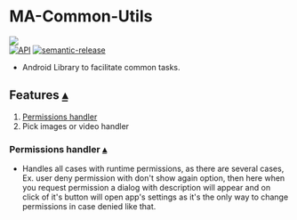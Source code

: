 # MA-Common-Utils

[![](https://jitpack.io/v/MohamedAlaaEldin636/MA-Common-Utils.svg)](https://jitpack.io/#MohamedAlaaEldin636/MA-Common-Utils)  
[![API](https://img.shields.io/badge/API-21%2B-blue.svg?style=flat)](https://android-arsenal.com/api?level=21)
[![semantic-release](https://img.shields.io/badge/%20%20%F0%9F%93%A6%F0%9F%9A%80-semantic--release-e10079.svg)](https://github.com/semantic-release/semantic-release)

- Android Library to facilitate common tasks.

## Features [▴](#ma-common-utils)

1. [Permissions handler](#permissions-handler-)
2. Pick images or video handler

### Permissions handler [▴](#features-)

- Handles all cases with runtime permissions, as there are several cases,
  Ex. user deny permission with don't show again option, then here when you request permission a dialog with description will appear and on click of it's button will open app's settings as it's the only way to change permissions in case denied like that.
